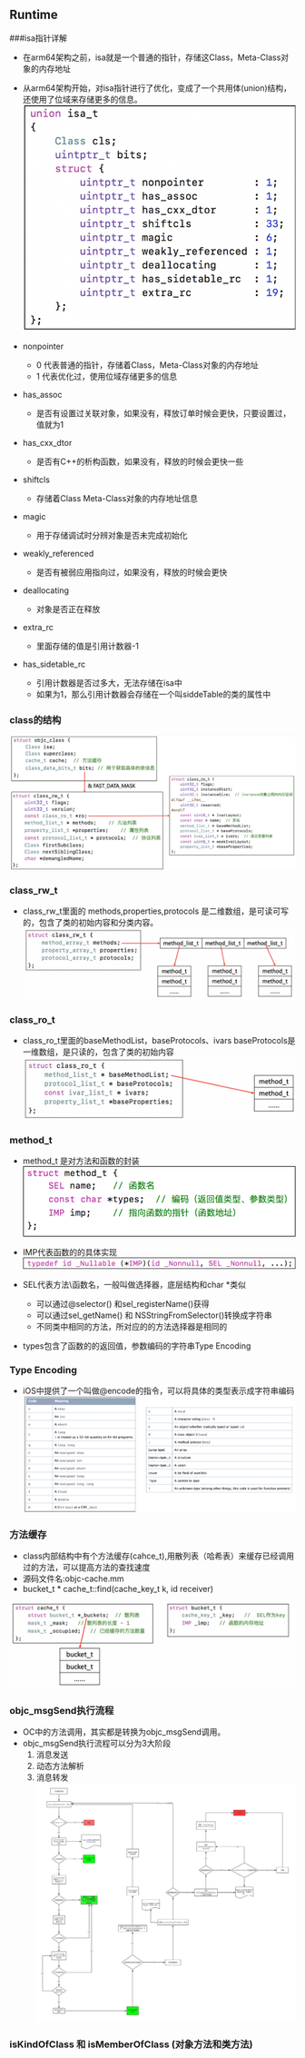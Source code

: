 ## Runtime
###isa指针详解
* 在arm64架构之前，isa就是一个普通的指针，存储这Class，Meta-Class对象的内存地址
* 从arm64架构开始，对isa指针进行了优化，变成了一个共用体(union)结构，还使用了位域来存储更多的信息。
![](isa底层结构@2x.png)
* nonpointer
	* 0 代表普通的指针，存储着Class，Meta-Class对象的内存地址
	* 1 代表优化过，使用位域存储更多的信息

* has_assoc
	* 是否有设置过关联对象，如果没有，释放订单时候会更快，只要设置过，值就为1

* has_cxx_dtor
	* 是否有C++的析构函数，如果没有，释放的时候会更快一些

* shiftcls
	* 存储着Class Meta-Class对象的内存地址信息
	
* magic
	* 用于存储调试时分辨对象是否未完成初始化
	
* weakly_referenced
	* 是否有被弱应用指向过，如果没有，释放的时候会更快

* deallocating
	* 对象是否正在释放
	
* extra_rc
	* 里面存储的值是引用计数器-1

* has_sidetable_rc
   * 引用计数器是否过多大，无法存储在isa中
   * 如果为1，那么引用计数器会存储在一个叫siddeTable的类的属性中

### class的结构
![](class的结构@2x.png) 

### class_rw_t
* class_rw_t里面的 methods,properties,protocols 是二维数组，是可读可写的，包含了类的初始内容和分类内容。
![](class_rw_t@2x.png)

### class_ro_t
* class_ro_t里面的baseMethodList，baseProtocols、ivars baseProtocols是一维数组，是只读的，包含了类的初始内容
![](class_ro_t@2x.png)

### method_t
* method_t 是对方法和函数的封装
![](method_t@2x.png)
* IMP代表函数的的具体实现
![](IMP的定义@2x.png)
* SEL代表方法\函数名，一般叫做选择器，底层结构和char *类似
	* 可以通过@selector() 和sel_registerName()获得
	* 可以通过sel_getName() 和 NSStringFromSelector()转换成字符串
	* 不同类中相同的方法，所对应的的方法选择器是相同的

* types包含了函数的的返回值，参数编码的字符串Type Encoding
### Type Encoding
* iOS中提供了一个叫做@encode的指令，可以将具体的类型表示成字符串编码
![](TypeEncoding@2x.png)
### 方法缓存
* class内部结构中有个方法缓存(cahce_t),用散列表（哈希表）来缓存已经调用过的方法，可以提高方法的查找速度
* 源码文件名:objc-cache.mm
* bucket_t * cache_t::find(cache\_key\_t k, id receiver)

 ![](cache_t@2x.png)
### objc_msgSend执行流程
* OC中的方法调用，其实都是转换为objc_msgSend调用。
* objc_msgSend执行流程可以分为3大阶段
	1. 消息发送
	2. 动态方法解析
	3. 消息转发 
![](iOS消息发送流程.jpg)

### isKindOfClass 和 isMemberOfClass (对象方法和类方法)